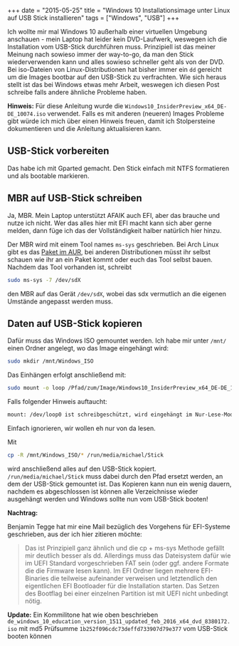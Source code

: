 +++
date = "2015-05-25"
title = "Windows 10 Installationsimage unter Linux auf USB Stick installieren"
tags = ["Windows", "USB"]
+++

Ich wollte mir mal Windows 10 außerhalb einer virtuellen Umgebung anschauen - mein Laptop hat leider kein 
DVD-Laufwerk, weswegen ich die Installation vom USB-Stick durchführen muss. Prinzipiell ist das meiner 
Meinung nach sowieso immer der way-to-go, da man den Stick wiederverwenden kann und alles sowieso schneller 
geht als von der DVD. Bei iso-Dateien von Linux-Distributionen hat bisher immer ein `dd` gereicht um die 
Images bootbar auf den USB-Stick zu verfrachten. Wie sich heraus stellt ist das bei Windows etwas mehr Arbeit, 
weswegen ich diesen Post schreibe falls andere ähnliche Probleme haben.

__Hinweis:__ Für diese Anleitung wurde die `Windows10_InsiderPreview_x64_DE-DE_10074.iso` verwendet. Falls es 
mit anderen (neueren) Images Probleme gibt würde ich mich über einen Hinweis freuen, damit ich Stolpersteine 
dokumentieren und die Anleitung aktualisieren kann.

## USB-Stick vorbereiten

Das habe ich mit Gparted gemacht. Den Stick einfach mit NTFS formatieren und als bootable markieren.

## MBR auf USB-Stick schreiben

Ja, MBR. Mein Laptop unterstützt AFAIK auch EFI, aber das brauche und nutze ich nicht. Wer das alles hier mit 
EFI macht kann sich aber gerne melden, dann füge ich das der Vollständigkeit halber natürlich hier hinzu.

Der MBR wird mit einem Tool names `ms-sys` geschrieben. Bei Arch Linux gibt es das 
[Paket im AUR](https://aur.archlinux.org/packages/ms-sys/), bei anderen Distributionen müsst ihr selbst 
schauen wie ihr an ein Paket kommt oder euch das Tool selbst bauen. Nachdem das Tool vorhanden ist, schreibt

```bash
sudo ms-sys -7 /dev/sdX
```

den MBR auf das Gerät `/dev/sdX`, wobei das sdx vermutlich an die eigenen Umstände angepasst werden muss.

## Daten auf USB-Stick kopieren

Dafür muss das Windows ISO gemountet werden. Ich habe mir unter `/mnt/` einen Ordner angelegt, wo das Image 
eingehängt wird:

```bash
sudo mkdir /mnt/Windows_ISO
```

Das Einhängen erfolgt anschließend mit:

```bash
sudo mount -o loop /Pfad/zum/Image/Windows10_InsiderPreview_x64_DE-DE_10074.iso /mnt/Windows_ISO
```

Falls folgender Hinweis auftaucht:

```bash
mount: /dev/loop0 ist schreibgeschützt, wird eingehängt im Nur-Lese-Modus
```

Einfach ignorieren, wir wollen eh nur von da lesen.

Mit

```bash
cp -R /mnt/Windows_ISO/* /run/media/michael/Stick 
```

wird anschließend alles auf den USB-Stick kopiert. `/run/media/michael/Stick` muss dabei durch den Pfad 
ersetzt werden, an dem der USB-Stick gemountet ist. Das Kopieren kann nun ein wenig dauern, nachdem es 
abgeschlossen ist können alle Verzeichnisse wieder ausgehängt werden und Windows sollte nun vom USB-Stick 
booten!


**Nachtrag:**

Benjamin Tegge hat mir eine Mail bezüglich des Vorgehens für EFI-Systeme geschrieben, aus der ich hier 
zitieren möchte:


> Das ist Prinzipiell ganz ähnlich und die cp + ms-sys Methode gefällt mir deutlich besser als dd. 
> Allerdings muss das Dateisystem dafür wie im UEFI Standard vorgeschrieben FAT sein (oder ggf. andere Formate 
> die die Firmware lesen kann). Im EFI Ordner liegen mehrere EFI-Binaries die teilweise aufeinander verweisen 
> und letztendlich den eigentlichen EFI Bootloader für die Installation starten. Das Setzen des Bootflag bei 
> einer einzelnen Partition ist mit UEFI nicht unbedingt nötig.


**Update:**
Ein Kommilitone hat wie oben beschrieben 
`de_windows_10_education_version_1511_updated_feb_2016_x64_dvd_8380172.iso` mit md5 Prüfsumme 
`1b252f096cdc73deffd733907d79e377` vom USB-Stick booten können
